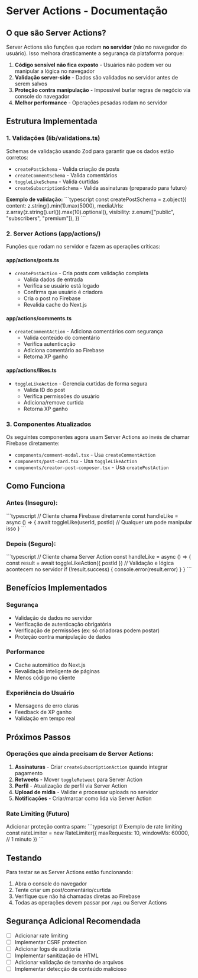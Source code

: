 # Server Actions - Documentação

## O que são Server Actions?

Server Actions são funções que rodam **no servidor** (não no navegador do usuário). Isso melhora drasticamente a segurança da plataforma porque:

1. **Código sensível não fica exposto** - Usuários não podem ver ou manipular a lógica no navegador
2. **Validação server-side** - Dados são validados no servidor antes de serem salvos
3. **Proteção contra manipulação** - Impossível burlar regras de negócio via console do navegador
4. **Melhor performance** - Operações pesadas rodam no servidor

## Estrutura Implementada

### 1. Validações (lib/validations.ts)

Schemas de validação usando Zod para garantir que os dados estão corretos:

- `createPostSchema` - Valida criação de posts
- `createCommentSchema` - Valida comentários
- `toggleLikeSchema` - Valida curtidas
- `createSubscriptionSchema` - Valida assinaturas (preparado para futuro)

**Exemplo de validação:**
\`\`\`typescript
const createPostSchema = z.object({
  content: z.string().min(1).max(5000),
  mediaUrls: z.array(z.string().url()).max(10).optional(),
  visibility: z.enum(["public", "subscribers", "premium"]),
})
\`\`\`

### 2. Server Actions (app/actions/)

Funções que rodam no servidor e fazem as operações críticas:

#### app/actions/posts.ts
- `createPostAction` - Cria posts com validação completa
  - Valida dados de entrada
  - Verifica se usuário está logado
  - Confirma que usuário é criadora
  - Cria o post no Firebase
  - Revalida cache do Next.js

#### app/actions/comments.ts
- `createCommentAction` - Adiciona comentários com segurança
  - Valida conteúdo do comentário
  - Verifica autenticação
  - Adiciona comentário ao Firebase
  - Retorna XP ganho

#### app/actions/likes.ts
- `toggleLikeAction` - Gerencia curtidas de forma segura
  - Valida ID do post
  - Verifica permissões do usuário
  - Adiciona/remove curtida
  - Retorna XP ganho

### 3. Componentes Atualizados

Os seguintes componentes agora usam Server Actions ao invés de chamar Firebase diretamente:

- `components/comment-modal.tsx` - Usa `createCommentAction`
- `components/post-card.tsx` - Usa `toggleLikeAction`
- `components/creator-post-composer.tsx` - Usa `createPostAction`

## Como Funciona

### Antes (Inseguro):
\`\`\`typescript
// Cliente chama Firebase diretamente
const handleLike = async () => {
  await toggleLike(userId, postId) // Qualquer um pode manipular isso
}
\`\`\`

### Depois (Seguro):
\`\`\`typescript
// Cliente chama Server Action
const handleLike = async () => {
  const result = await toggleLikeAction({ postId })
  // Validação e lógica acontecem no servidor
  if (!result.success) {
    console.error(result.error)
  }
}
\`\`\`

## Benefícios Implementados

### Segurança
- Validação de dados no servidor
- Verificação de autenticação obrigatória
- Verificação de permissões (ex: só criadoras podem postar)
- Proteção contra manipulação de dados

### Performance
- Cache automático do Next.js
- Revalidação inteligente de páginas
- Menos código no cliente

### Experiência do Usuário
- Mensagens de erro claras
- Feedback de XP ganho
- Validação em tempo real

## Próximos Passos

### Operações que ainda precisam de Server Actions:

1. **Assinaturas** - Criar `createSubscriptionAction` quando integrar pagamento
2. **Retweets** - Mover `toggleRetweet` para Server Action
3. **Perfil** - Atualização de perfil via Server Action
4. **Upload de mídia** - Validar e processar uploads no servidor
5. **Notificações** - Criar/marcar como lida via Server Action

### Rate Limiting (Futuro)

Adicionar proteção contra spam:
\`\`\`typescript
// Exemplo de rate limiting
const rateLimiter = new RateLimiter({
  maxRequests: 10,
  windowMs: 60000, // 1 minuto
})
\`\`\`

## Testando

Para testar se as Server Actions estão funcionando:

1. Abra o console do navegador
2. Tente criar um post/comentário/curtida
3. Verifique que não há chamadas diretas ao Firebase
4. Todas as operações devem passar por `/api` ou Server Actions

## Segurança Adicional Recomendada

- [ ] Adicionar rate limiting
- [ ] Implementar CSRF protection
- [ ] Adicionar logs de auditoria
- [ ] Implementar sanitização de HTML
- [ ] Adicionar validação de tamanho de arquivos
- [ ] Implementar detecção de conteúdo malicioso
